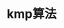 ---
layout: default
title: kmp算法
nav_order: 1
has_children: false
parent: 算法
grand_parent: 算法与数据结构
---
